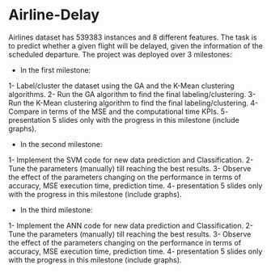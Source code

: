 # Airline-Delay
Airlines dataset has 539383 instances and 8 different features. The task is to predict whether a given flight will be delayed, given the information of the scheduled departure.
The project was deployed over 3 milestones:

- In the first milestone:

1- Label/cluster the dataset using the GA and the K-Mean clustering algorithms.
2- Run the GA algorithm to find the final labeling/clustering.
3- Run the K-Mean clustering algorithm to find the final labeling/clustering.
4- Compare in terms of the MSE and the computational time KPIs.
5- presentation 5 slides only with the progress in this milestone (include graphs).

- In the second milestone:

1- Implement the SVM code for new data prediction and Classification.
2- Tune the parameters (manually) till reaching the best results.
3- Observe the effect of the parameters changing on the performance in terms of accuracy, MSE 
execution time, prediction time.
4- presentation 5 slides only with the progress in this milestone (include graphs).

- In the third milestone:

1- Implement the ANN code for new data prediction and Classification.
2- Tune the parameters (manually) till reaching the best results.
3- Observe the effect of the parameters changing on the performance in terms of accuracy, MSE 
execution time, prediction time.
4- presentation 5 slides only with the progress in this milestone (include graphs).




